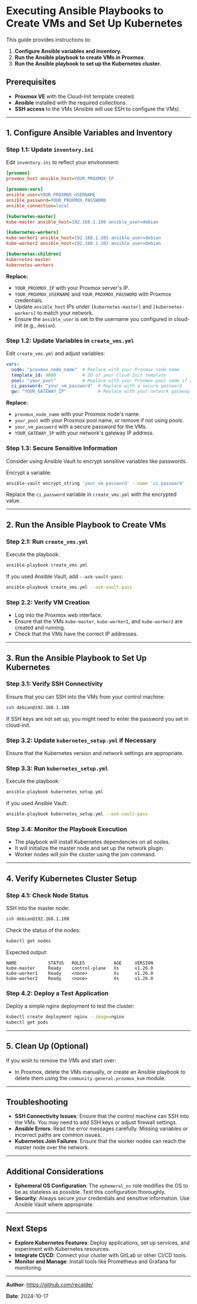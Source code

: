 # Executing Ansible Playbooks to Create VMs and Set Up Kubernetes

This guide provides instructions to:

1. **Configure Ansible variables and inventory.**
2. **Run the Ansible playbook to create VMs in Proxmox.**
3. **Run the Ansible playbook to set up the Kubernetes cluster.**

## **Prerequisites**

- **Proxmox VE** with the Cloud-Init template created.
- **Ansible** installed with the required collections.
- **SSH access** to the VMs (Ansible will use SSH to configure the VMs).

---

## **1. Configure Ansible Variables and Inventory**

### **Step 1.1: Update `inventory.ini`**

Edit `inventory.ini` to reflect your environment:

```ini
[proxmox]
proxmox_host ansible_host=YOUR_PROXMOX_IP

[proxmox:vars]
ansible_user=YOUR_PROXMOX_USERNAME
ansible_password=YOUR_PROXMOX_PASSWORD
ansible_connection=local

[kubernetes-master]
kube-master ansible_host=192.168.1.100 ansible_user=debian

[kubernetes-workers]
kube-worker1 ansible_host=192.168.1.101 ansible_user=debian
kube-worker2 ansible_host=192.168.1.102 ansible_user=debian

[kubernetes:children]
kubernetes-master
kubernetes-workers
```

**Replace:**

- `YOUR_PROXMOX_IP` with your Proxmox server's IP.
- `YOUR_PROXMOX_USERNAME` and `YOUR_PROXMOX_PASSWORD` with Proxmox credentials.
- Update `ansible_host` IPs under `[kubernetes-master]` and `[kubernetes-workers]` to match your network.
- Ensure the `ansible_user` is set to the username you configured in cloud-init (e.g., `debian`).

### **Step 1.2: Update Variables in `create_vms.yml`**

Edit `create_vms.yml` and adjust variables:

```yaml
vars:
  node: "proxmox_node_name"  # Replace with your Proxmox node name
  template_id: 9000          # ID of your Cloud-Init template
  pool: "your_pool"          # Replace with your Proxmox pool name if applicable
  ci_password: "your_vm_password"  # Replace with a secure password
  gw: "YOUR_GATEWAY_IP"            # Replace with your network gateway IP
```

**Replace:**

- `proxmox_node_name` with your Proxmox node's name.
- `your_pool` with your Proxmox pool name, or remove if not using pools.
- `your_vm_password` with a secure password for the VMs.
- `YOUR_GATEWAY_IP` with your network's gateway IP address.

### **Step 1.3: Secure Sensitive Information**

Consider using Ansible Vault to encrypt sensitive variables like passwords.

Encrypt a variable:

```bash
ansible-vault encrypt_string 'your_vm_password' --name 'ci_password'
```

Replace the `ci_password` variable in `create_vms.yml` with the encrypted value.

---

## **2. Run the Ansible Playbook to Create VMs**

### **Step 2.1: Run `create_vms.yml`**

Execute the playbook:

```bash
ansible-playbook create_vms.yml
```

If you used Ansible Vault, add `--ask-vault-pass`:

```bash
ansible-playbook create_vms.yml --ask-vault-pass
```

### **Step 2.2: Verify VM Creation**

- Log into the Proxmox web interface.
- Ensure that the VMs `kube-master`, `kube-worker1`, and `kube-worker2` are created and running.
- Check that the VMs have the correct IP addresses.

---

## **3. Run the Ansible Playbook to Set Up Kubernetes**

### **Step 3.1: Verify SSH Connectivity**

Ensure that you can SSH into the VMs from your control machine:

```bash
ssh debian@192.168.1.100
```

If SSH keys are not set up, you might need to enter the password you set in cloud-init.

### **Step 3.2: Update `kubernetes_setup.yml` if Necessary**

Ensure that the Kubernetes version and network settings are appropriate.

### **Step 3.3: Run `kubernetes_setup.yml`**

Execute the playbook:

```bash
ansible-playbook kubernetes_setup.yml
```

If you used Ansible Vault:

```bash
ansible-playbook kubernetes_setup.yml --ask-vault-pass
```

### **Step 3.4: Monitor the Playbook Execution**

- The playbook will install Kubernetes dependencies on all nodes.
- It will initialize the master node and set up the network plugin.
- Worker nodes will join the cluster using the join command.

---

## **4. Verify Kubernetes Cluster Setup**

### **Step 4.1: Check Node Status**

SSH into the master node:

```bash
ssh debian@192.168.1.100
```

Check the status of the nodes:

```bash
kubectl get nodes
```

Expected output:

```
NAME            STATUS   ROLES           AGE     VERSION
kube-master     Ready    control-plane   Xs      v1.26.0
kube-worker1    Ready    <none>          Xs      v1.26.0
kube-worker2    Ready    <none>          Xs      v1.26.0
```

### **Step 4.2: Deploy a Test Application**

Deploy a simple nginx deployment to test the cluster:

```bash
kubectl create deployment nginx --image=nginx
kubectl get pods
```

---

## **5. Clean Up (Optional)**

If you wish to remove the VMs and start over:

- In Proxmox, delete the VMs manually, or create an Ansible playbook to delete them using the `community.general.proxmox_kvm` module.

---

## **Troubleshooting**

- **SSH Connectivity Issues**: Ensure that the control machine can SSH into the VMs. You may need to add SSH keys or adjust firewall settings.
- **Ansible Errors**: Read the error messages carefully. Missing variables or incorrect paths are common issues.
- **Kubernetes Join Failures**: Ensure that the worker nodes can reach the master node over the network.

---

## **Additional Considerations**

- **Ephemeral OS Configuration**: The `ephemeral_os` role modifies the OS to be as stateless as possible. Test this configuration thoroughly.
- **Security**: Always secure your credentials and sensitive information. Use Ansible Vault where appropriate.

---

## **Next Steps**

- **Explore Kubernetes Features**: Deploy applications, set up services, and experiment with Kubernetes resources.
- **Integrate CI/CD**: Connect your cluster with GitLab or other CI/CD tools.
- **Monitor and Manage**: Install tools like Prometheus and Grafana for monitoring.

---

**Author**: https://github.com/recalde/

**Date**: 2024-10-17